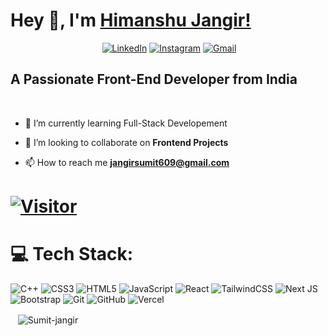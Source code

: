 
# Hey 👋, I'm [Himanshu Jangir!](https://github.com/hjangir081)

<div align="center">

<a href="https://x.com/SumitJangir03" target="_blank"><img alt="" src="https://img.shields.io/badge/Twitter-000?logo=X&logoColor=ffffff&style=for-the-badge" style="vertical-align:center" /></a>
[![LinkedIn](https://img.shields.io/badge/LinkedIn-%230077B5.svg?style=for-the-badge&logo=LinkedIn&logoColor=white)](https://www.linkedin.com/in/sumit-jangir-056057253/)
[![Instagram](https://img.shields.io/badge/Instagram-%23E4405F.svg?style=for-the-badge&logo=Instagram&logoColor=white)](https://www.instagram.com/sumit_.jangir/)
[![Gmail](https://img.shields.io/badge/Gmail-D14836?style=for-the-badge&logo=gmail&logoColor=white)](mailto:jangirsumit609@gmail.com)

</div>

## A Passionate Front-End Developer from India

<br>

- 🌱 I’m currently learning Full-Stack Developement

- 👯 I’m looking to collaborate on **Frontend Projects**

- 📫 How to reach me **jangirsumit609@gmail.com**

# [![Visitor](https://visitor-badge.laobi.icu/badge?page_id=Sumit-Jangir)](https://github.com/Sumit-Jangir)

# 💻 Tech Stack:

![C++](https://img.shields.io/badge/c++-%2300599C.svg?style=for-the-badge&logo=c%2B%2B&logoColor=white) ![CSS3](https://img.shields.io/badge/css3-%231572B6.svg?style=for-the-badge&logo=css3&logoColor=white) ![HTML5](https://img.shields.io/badge/html5-%23E34F26.svg?style=for-the-badge&logo=html5&logoColor=white) ![JavaScript](https://img.shields.io/badge/javascript-%23323330.svg?style=for-the-badge&logo=javascript&logoColor=%23F7DF1E) ![React](https://img.shields.io/badge/react-%2320232a.svg?style=for-the-badge&logo=react&logoColor=%2361DAFB) ![TailwindCSS](https://img.shields.io/badge/tailwindcss-%2338B2AC.svg?style=for-the-badge&logo=tailwind-css&logoColor=white) ![Next JS](https://img.shields.io/badge/Next-black?style=for-the-badge&logo=next.js&logoColor=white) ![Bootstrap](https://img.shields.io/badge/bootstrap-%238511FA.svg?style=for-the-badge&logo=bootstrap&logoColor=white) ![Git](https://img.shields.io/badge/git-%23F05033.svg?style=for-the-badge&logo=git&logoColor=white) ![GitHub](https://img.shields.io/badge/github-%23121011.svg?style=for-the-badge&logo=github&logoColor=white) ![Vercel](https://img.shields.io/badge/vercel-%23000000.svg?style=for-the-badge&logo=vercel&logoColor=white)

<p>
 &nbsp; &nbsp;<img align="center" src="https://github-readme-streak-stats.herokuapp.com/?user=Sumit-Jangir&theme=dark" alt="Sumit-jangir" />
</p>
